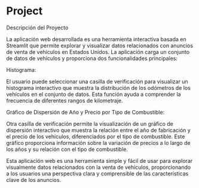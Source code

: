 # Project

Descripción del Proyecto

La aplicación web desarrollada es una herramienta interactiva basada en Streamlit que permite explorar y visualizar datos relacionados con anuncios de venta de vehículos en Estados Unidos. La aplicación carga un conjunto de datos de vehículos y proporciona dos funcionalidades principales:

Histograma:

El usuario puede seleccionar una casilla de verificación para visualizar un histograma interactivo que muestra la distribución de los odómetros de los vehículos en el conjunto de datos. Esta función ayuda a comprender la frecuencia de diferentes rangos de kilometraje.

Gráfico de Dispersión de Año y Precio por Tipo de Combustible:

Otra casilla de verificación permite la visualización de un gráfico de dispersión interactivo que muestra la relación entre el año de fabricación y el precio de los vehículos, diferenciados por el tipo de combustible. Este gráfico proporciona información sobre la variación de precios a lo largo de los años y su relación con el tipo de combustible.

Esta aplicación web es una herramienta simple y fácil de usar para explorar visualmente datos relacionados con la venta de vehículos, proporcionando a los usuarios una perspectiva clara y comprensible de las características clave de los anuncios.
